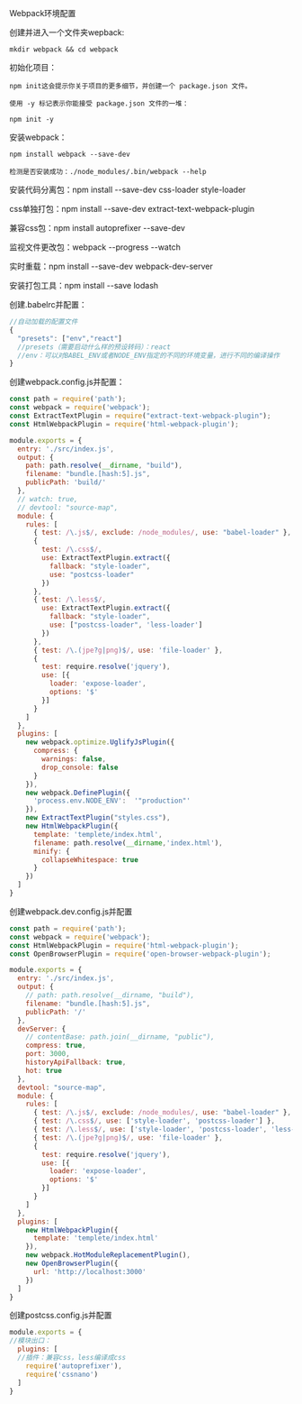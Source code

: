 Webpack环境配置  

创建并进入一个文件夹wepback:

	mkdir webpack && cd webpack

初始化项目：

	npm init这会提示你关于项目的更多细节，并创建一个 package.json 文件。

	使用 -y 标记表示你能接受 package.json 文件的一堆：

	npm init -y

安装webpack：

	npm install webpack --save-dev

	检测是否安装成功：./node_modules/.bin/webpack --help

安装代码分离包：npm install --save-dev css-loader style-loader

css单独打包：npm install --save-dev extract-text-webpack-plugin

兼容css包：npm install autoprefixer --save-dev

监视文件更改包：webpack --progress --watch

实时重载：npm install --save-dev webpack-dev-server

安装打包工具：npm install --save lodash

创建.babelrc并配置：

```js
//自动加载的配置文件
{
  "presets": ["env","react"]
  //presets（需要启动什么样的预设转码）：react
  //env：可以对BABEL_ENV或者NODE_ENV指定的不同的环境变量，进行不同的编译操作
}
```

创建webpack.config.js并配置：

```js
const path = require('path');
const webpack = require('webpack');
const ExtractTextPlugin = require("extract-text-webpack-plugin");
const HtmlWebpackPlugin = require('html-webpack-plugin');

module.exports = {
  entry: './src/index.js',
  output: {
    path: path.resolve(__dirname, "build"),
    filename: "bundle.[hash:5].js",
    publicPath: 'build/'
  },
  // watch: true,
  // devtool: "source-map",
  module: {
    rules: [
      { test: /\.js$/, exclude: /node_modules/, use: "babel-loader" },
      {
        test: /\.css$/,
        use: ExtractTextPlugin.extract({
          fallback: "style-loader",
          use: "postcss-loader"
        })
      },
      { test: /\.less$/,
        use: ExtractTextPlugin.extract({
          fallback: "style-loader",
          use: ["postcss-loader", 'less-loader']
        })
      },
      { test: /\.(jpe?g|png)$/, use: 'file-loader' },
      {
        test: require.resolve('jquery'),
        use: [{
          loader: 'expose-loader',
          options: '$'
        }]
      }
    ]
  },
  plugins: [
    new webpack.optimize.UglifyJsPlugin({
      compress: {
        warnings: false,
        drop_console: false
      }
    }),
    new webpack.DefinePlugin({
      'process.env.NODE_ENV':  '"production"'
    }),
    new ExtractTextPlugin("styles.css"),
    new HtmlWebpackPlugin({
      template: 'templete/index.html',
      filename: path.resolve(__dirname,'index.html'),
      minify: {
        collapseWhitespace: true
      }
    })
  ]
}
```

创建webpack.dev.config.js并配置

```js
const path = require('path');
const webpack = require('webpack');
const HtmlWebpackPlugin = require('html-webpack-plugin');
const OpenBrowserPlugin = require('open-browser-webpack-plugin');

module.exports = {
  entry: './src/index.js',
  output: {
    // path: path.resolve(__dirname, "build"),
    filename: "bundle.[hash:5].js",
    publicPath: '/'
  },
  devServer: {
    // contentBase: path.join(__dirname, "public"),
    compress: true,
    port: 3000,
    historyApiFallback: true,
    hot: true
  },
  devtool: "source-map",
  module: {
    rules: [
      { test: /\.js$/, exclude: /node_modules/, use: "babel-loader" },
      { test: /\.css$/, use: ['style-loader', 'postcss-loader'] },
      { test: /\.less$/, use: ['style-loader', 'postcss-loader', 'less-loader'] },
      { test: /\.(jpe?g|png)$/, use: 'file-loader' },
      {
        test: require.resolve('jquery'),
        use: [{
          loader: 'expose-loader',
          options: '$'
        }]
      }
    ]
  },
  plugins: [
    new HtmlWebpackPlugin({
      template: 'templete/index.html'
    }),
    new webpack.HotModuleReplacementPlugin(),
    new OpenBrowserPlugin({
      url: 'http://localhost:3000'
    })
  ]
}
```
创建postcss.config.js并配置

```js
module.exports = {
//模块出口：
  plugins: [
  //插件：兼容css，less编译成css
    require('autoprefixer'),
    require('cssnano')
  ]
}
```